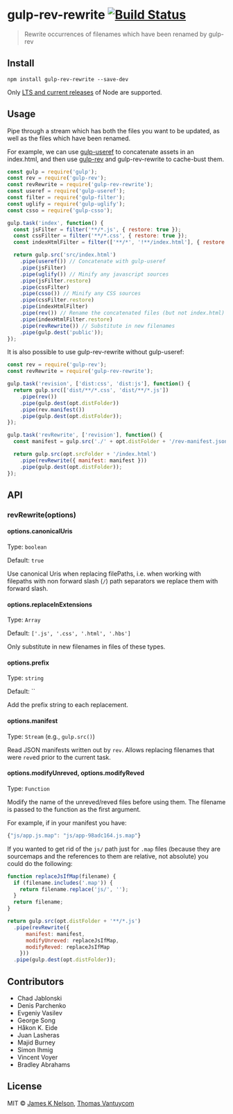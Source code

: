 # gulp-rev-rewrite [![Build Status](https://travis-ci.org/TheDancingCode/gulp-rev-rewrite.svg?branch=master)](https://travis-ci.org/TheDancingCode/gulp-rev-rewrite)

> Rewrite occurrences of filenames which have been renamed by gulp-rev

## Install

```
npm install gulp-rev-rewrite --save-dev
```

Only [LTS and current releases](https://github.com/nodejs/Release#release-schedule) of Node are supported.

## Usage

Pipe through a stream which has both the files you want to be updated, as well as the files which have been renamed.

For example, we can use [gulp-useref](https://github.com/jonkemp/gulp-useref) to concatenate assets in an index.html,
and then use [gulp-rev](https://github.com/sindresorhus/gulp-rev) and gulp-rev-rewrite to cache-bust them.

```js
const gulp = require('gulp');
const rev = require('gulp-rev');
const revRewrite = require('gulp-rev-rewrite');
const useref = require('gulp-useref');
const filter = require('gulp-filter');
const uglify = require('gulp-uglify');
const csso = require('gulp-csso');

gulp.task('index', function() {
  const jsFilter = filter('**/*.js', { restore: true });
  const cssFilter = filter('**/*.css', { restore: true });
  const indexHtmlFilter = filter(['**/*', '!**/index.html'], { restore: true });

  return gulp.src('src/index.html')
    .pipe(useref()) // Concatenate with gulp-useref
    .pipe(jsFilter)
    .pipe(uglify()) // Minify any javascript sources
    .pipe(jsFilter.restore)
    .pipe(cssFilter)
    .pipe(csso()) // Minify any CSS sources
    .pipe(cssFilter.restore)
    .pipe(indexHtmlFilter)
    .pipe(rev()) // Rename the concatenated files (but not index.html)
    .pipe(indexHtmlFilter.restore)
    .pipe(revRewrite()) // Substitute in new filenames
    .pipe(gulp.dest('public'));
});
```

It is also possible to use gulp-rev-rewrite without gulp-useref:

```js
const rev = require('gulp-rev');
const revRewrite = require('gulp-rev-rewrite');

gulp.task('revision', ['dist:css', 'dist:js'], function() {
  return gulp.src(['dist/**/*.css', 'dist/**/*.js'])
    .pipe(rev())
    .pipe(gulp.dest(opt.distFolder))
    .pipe(rev.manifest())
    .pipe(gulp.dest(opt.distFolder));
});

gulp.task('revRewrite', ['revision'], function() {
  const manifest = gulp.src('./' + opt.distFolder + '/rev-manifest.json');

  return gulp.src(opt.srcFolder + '/index.html')
    .pipe(revRewrite({ manifest: manifest }))
    .pipe(gulp.dest(opt.distFolder));
});
```

## API

### revRewrite(options)

#### options.canonicalUris

Type: `boolean`

Default: `true`

Use canonical Uris when replacing filePaths, i.e. when working with filepaths
with non forward slash (`/`) path separators we replace them with forward slash.

#### options.replaceInExtensions

Type: `Array`

Default: `['.js', '.css', '.html', '.hbs']`

Only substitute in new filenames in files of these types.

#### options.prefix

Type: `string`

Default: ``

Add the prefix string to each replacement.

#### options.manifest

Type: `Stream` (e.g., `gulp.src()`)

Read JSON manifests written out by `rev`. Allows replacing filenames that were
`rev`ed prior to the current task.

#### options.modifyUnreved, options.modifyReved

Type: `Function`

Modify the name of the unreved/reved files before using them. The filename is
passed to the function as the first argument.

For example, if in your manifest you have:

```js
{"js/app.js.map": "js/app-98adc164.js.map"}
```

If you wanted to get rid of the `js/` path just for `.map` files (because they
are sourcemaps and the references to them are relative, not absolute) you could
do the following:

```js
function replaceJsIfMap(filename) {
  if (filename.includes('.map')) {
    return filename.replace('js/', '');
  }
  return filename;
}

return gulp.src(opt.distFolder + '**/*.js')
  .pipe(revRewrite({
      manifest: manifest,
      modifyUnreved: replaceJsIfMap,
      modifyReved: replaceJsIfMap
    }))
  .pipe(gulp.dest(opt.distFolder));
```

## Contributors

* Chad Jablonski
* Denis Parchenko
* Evgeniy Vasilev
* George Song
* Håkon K. Eide
* Juan Lasheras
* Majid Burney
* Simon Ihmig
* Vincent Voyer
* Bradley Abrahams

## License

MIT © [James K Nelson](http://jamesknelson.com), [Thomas Vantuycom](https://github.com/TheDancingCode)
